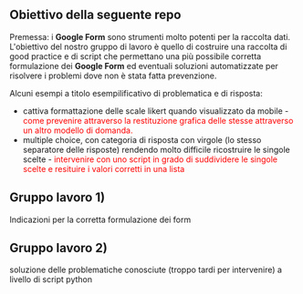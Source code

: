## Obiettivo della seguente repo

Premessa: i **Google Form** sono strumenti molto potenti per la raccolta dati. L'obiettivo del nostro gruppo di lavoro è quello di costruire una raccolta di good practice e di script che permettano una più possibile corretta formulazione dei **Google Form** ed eventuali soluzioni automatizzate per risolvere i problemi dove non è stata fatta prevenzione. 

Alcuni esempi a titolo esempilificativo di problematica e di risposta: 
- cattiva formattazione delle scale likert quando visualizzato da mobile - <span style="color:red">come prevenire attraverso la restituzione grafica delle stesse attraverso un altro modello di domanda.</span>
- multiple choice, con categoria di risposta con virgole (lo stesso separatore delle risposte) rendendo molto difficile ricostruire le singole scelte - <span style="color:red"> intervenire con uno script in grado di suddividere le singole scelte e resituire i valori corretti in una lista</span>

## Gruppo lavoro 1) 
Indicazioni per la corretta formulazione dei form

## Gruppo lavoro 2)
soluzione delle problematiche conosciute (troppo tardi per intervenire) a livello di script python 

